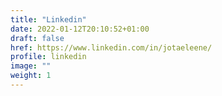 ```yaml
---
title: "Linkedin"
date: 2022-01-12T20:10:52+01:00
draft: false
href: https://www.linkedin.com/in/jotaeleene/
profile: linkedin
image: ""
weight: 1
---
```

